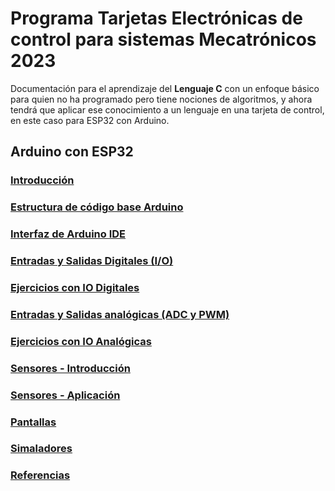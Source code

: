 # Programa Tarjetas Electrónicas de control para sistemas Mecatrónicos 2023

Documentación para el aprendizaje del **Lenguaje C** con un enfoque básico para quien no ha programado pero tiene nociones de algoritmos, y ahora tendrá que aplicar ese conocimiento a un lenguaje en una tarjeta de control, en este caso para ESP32 con Arduino.

## Arduino con ESP32

### [Introducción](./00_introduccion.md)

### [Estructura de código base Arduino](./01_estructura.md)

### [Interfaz de Arduino IDE](./02_interfaz_ide.md)

### [Entradas y Salidas Digitales (I/O)](./03_interfaz_ide.md)

### [Ejercicios con IO Digitales](./04_io_ex.md)

### [Entradas y Salidas analógicas (ADC y PWM)](./05_adc_pwm.md)

### [Ejercicios con IO Analógicas](./06_analog_ex.md)

### [Sensores - Introducción](./07_teoria_sensores.md)

### [Sensores - Aplicación](./08_sensores.md)

### [Pantallas](./09_screen.md)

### [Simaladores](./simuladores.md)

### [Referencias](./Referencias.md)
